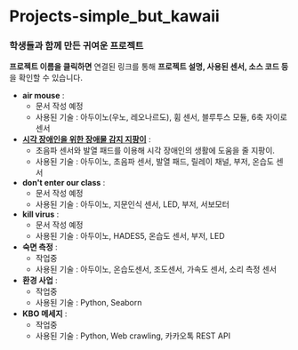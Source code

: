 # Projects-simple_but_kawaii

### 학생들과 함께 만든 귀여운 프로젝트

  
**프로젝트 이름을 클릭하면** 연결된 링크를 통해 **프로젝트 설명, 사용된 센서, 소스 코드 등**을 확인할 수 있습니다.
  
  
* **air mouse** : 
  * 문서 작성 예정
  * 사용된 기술 : 아두이노(우노, 레오나르도), 휨 센서, 블루투스 모듈, 6축 자이로 센서
* **[시각 장애인을 위한 장애물 감지 지팡이](https://gist.github.com/woorimlee/254f384b7002e70aa82c2331ff2c8af0)** : 
  * 초음파 센서와 발열 패드를 이용해 시각 장애인의 생활에 도움을 줄 지팡이. 
  * 사용된 기술 : 아두이노, 초음파 센서, 발열 패드, 릴레이 채널, 부저, 온습도 센서
* **don't enter our class** : 
  * 문서 작성 예정
  * 사용된 기술 : 아두이노, 지문인식 센서, LED, 부저, 서보모터
* **kill virus** : 
  * 문서 작성 예정
  * 사용된 기술 : 아두이노, HADES5, 온습도 센서, 부저, LED
* **숙면 측정** :
  * 작업중
  * 사용된 기술 : 아두이노, 온습도센서, 조도센서, 가속도 센서, 소리 측정 센서
* **환경 사업** :
  * 작업중
  * 사용된 기술 : Python, Seaborn
* **KBO 메세지** :
  * 작업중
  * 사용된 기술 : Python, Web crawling, 카카오톡 REST API
